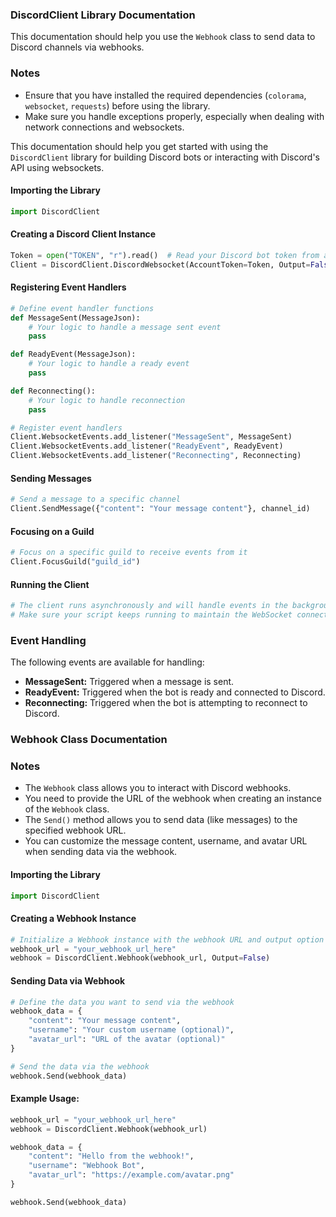 ### DiscordClient Library Documentation

This documentation should help you use the `Webhook` class to send data to Discord channels via webhooks.

### Notes
- Ensure that you have installed the required dependencies (`colorama`, `websocket`, `requests`) before using the library.
- Make sure you handle exceptions properly, especially when dealing with network connections and websockets.

This documentation should help you get started with using the `DiscordClient` library for building Discord bots or interacting with Discord's API using websockets.


#### Importing the Library
```python
import DiscordClient
```

#### Creating a Discord Client Instance
```python
Token = open("TOKEN", "r").read()  # Read your Discord bot token from a file
Client = DiscordClient.DiscordWebsocket(AccountToken=Token, Output=False)
```

#### Registering Event Handlers
```python
# Define event handler functions
def MessageSent(MessageJson):
    # Your logic to handle a message sent event
    pass

def ReadyEvent(MessageJson):
    # Your logic to handle a ready event
    pass

def Reconnecting():
    # Your logic to handle reconnection
    pass

# Register event handlers
Client.WebsocketEvents.add_listener("MessageSent", MessageSent)
Client.WebsocketEvents.add_listener("ReadyEvent", ReadyEvent)
Client.WebsocketEvents.add_listener("Reconnecting", Reconnecting)
```

#### Sending Messages
```python
# Send a message to a specific channel
Client.SendMessage({"content": "Your message content"}, channel_id)
```

#### Focusing on a Guild
```python
# Focus on a specific guild to receive events from it
Client.FocusGuild("guild_id")
```

#### Running the Client
```python
# The client runs asynchronously and will handle events in the background
# Make sure your script keeps running to maintain the WebSocket connection
```

### Event Handling
The following events are available for handling:

- **MessageSent:** Triggered when a message is sent.
- **ReadyEvent:** Triggered when the bot is ready and connected to Discord.
- **Reconnecting:** Triggered when the bot is attempting to reconnect to Discord.


### Webhook Class Documentation

### Notes
- The `Webhook` class allows you to interact with Discord webhooks.
- You need to provide the URL of the webhook when creating an instance of the `Webhook` class.
- The `Send()` method allows you to send data (like messages) to the specified webhook URL.
- You can customize the message content, username, and avatar URL when sending data via the webhook.

#### Importing the Library
```python
import DiscordClient
```

#### Creating a Webhook Instance
```python
# Initialize a Webhook instance with the webhook URL and output option
webhook_url = "your_webhook_url_here"
webhook = DiscordClient.Webhook(webhook_url, Output=False)
```

#### Sending Data via Webhook
```python
# Define the data you want to send via the webhook
webhook_data = {
    "content": "Your message content",
    "username": "Your custom username (optional)",
    "avatar_url": "URL of the avatar (optional)"
}

# Send the data via the webhook
webhook.Send(webhook_data)
```

#### Example Usage:
```python
webhook_url = "your_webhook_url_here"
webhook = DiscordClient.Webhook(webhook_url)

webhook_data = {
    "content": "Hello from the webhook!",
    "username": "Webhook Bot",
    "avatar_url": "https://example.com/avatar.png"
}

webhook.Send(webhook_data)
```
